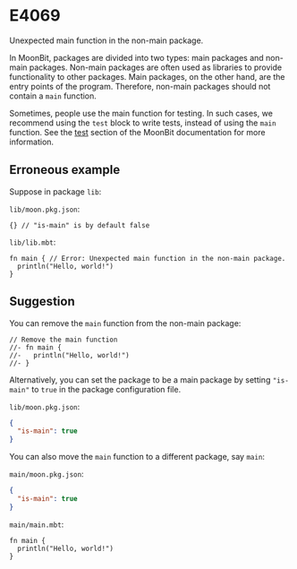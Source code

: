 # E4069

Unexpected main function in the non-main package.

In MoonBit, packages are divided into two types: main packages and non-main
packages. Non-main packages are often used as libraries to provide functionality
to other packages. Main packages, on the other hand, are the entry points of the
program. Therefore, non-main packages should not contain a `main` function.

Sometimes, people use the main function for testing. In such cases, we recommend
using the `test` block to write tests, instead of using the `main` function. See
the [test](../introduction.md#test) section of the MoonBit documentation for
more information.

## Erroneous example

Suppose in package `lib`:

`lib/moon.pkg.json`:

```jsonc
{} // "is-main" is by default false
```

`lib/lib.mbt`:

```moonbit
fn main { // Error: Unexpected main function in the non-main package.
  println("Hello, world!")
}
```

## Suggestion

You can remove the `main` function from the non-main package:

```moonbit
// Remove the main function
//- fn main {
//-   println("Hello, world!")
//- }
```

Alternatively, you can set the package to be a main package by setting
`"is-main"` to `true` in the package configuration file.

`lib/moon.pkg.json`:

```json
{
  "is-main": true
}
```

You can also move the `main` function to a different package, say `main`:

`main/moon.pkg.json`:

```json
{
  "is-main": true
}
```

`main/main.mbt`:

```moonbit
fn main {
  println("Hello, world!")
}
```
